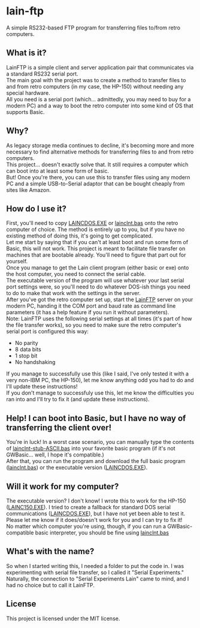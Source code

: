 # lain-ftp
A simple RS232-based FTP program for transferring files to/from retro computers.

## What is it?
LainFTP is a simple client and server application pair that communicates via a standard RS232 serial port.  
The main goal with the project was to create a method to transfer files to and from retro computers (in my case, the HP-150) without needing any special hardware.  
All you need is a serial port (which... admittedly, you may need to buy for a modern PC) and a way to boot the retro computer into some kind of OS that supports Basic.  

## Why?
As legacy storage media continues to decline, it's becoming more and more necessary to find alternative methods for transferring files to and from retro computers.  
This project... doesn't exactly solve that. It still requires a computer which can boot into at least some form of basic.  
But! Once you're there, you can use this to transfer files using any modern PC and a simple USB-to-Serial adaptor that can be bought cheaply from sites like Amazon.  

## How do I use it?
First, you'll need to copy [LAINCDOS.EXE](Release/LAINCDOS.EXE) or [lainclnt.bas](LainClient/lainclnt.bas) onto the retro computer of choice. The method is entirely up to you, but if you have no existing method of doing this, it's going to get complicated.  
Let me start by saying that if you can't at least boot and run some form of Basic, this will not work. This project is meant to facilitate file transfer on machines that are bootable already. You'll need to figure that part out for yourself.  
Once you manage to get the Lain client program (either basic or exe) onto the host computer, you need to connect the serial cable.  
The executable version of the program will use whatever your last serial port settings were, so you'll need to do whatever DOS-ish things you need to do to make that work with the settings in the server.  
After you've got the retro computer set up, start the [LainFTP](Releast/LainFTP.exe) server on your modern PC, handing it the COM port and baud rate as command line parameters (it has a help feature if you run it without parameters).  
Note: LainFTP uses the following serial settings at all times (it's part of how the file transfer works), so you need to make sure the retro computer's serial port is configured this way:  
- No parity
- 8 data bits
- 1 stop bit
- No handshaking

If you manage to successfully use this (like I said, I've only tested it with a very non-IBM PC, the HP-150), let me know anything odd you had to do and I'll update these instructions!  
If you don't manage to successfuly use this, let me know the difficulties you ran into and I'll try to fix it (and update these instructions).  

## Help! I can boot into Basic, but I have no way of transferring the client over!
You're in luck! In a worst case scenario, you can manually type the contents of [lainclnt-stub-ASCII.bas](LainClient/lainclnt-stub-ASCII.bas) into your favorite basic program (if it's not GWBasic... well, I hope it's compatible.)  
After that, you can run the program and download the full basic program ([lainclnt.bas](LainClient/lainclnt.bas)) or the executable version ([LAINCDOS.EXE](Release/LAINCDOS.EXE)).  

## Will it work for my computer?
The executable version? I don't know! I wrote this to work for the HP-150 ([LAINC150.EXE](Release/LAINC150.EXE)). I tried to create a fallback for standard DOS serial communications ([LAINCDOS.EXE](Release/LAINCDOS.EXE)), but I have not yet been able to test it.  
Please let me know if it does/doesn't work for you and I can try to fix it!  
No matter which computer you're using, though, if you can run a GWBasic-compatible basic interpreter, you should be fine using [lainclnt.bas](LainClient/lainclnt.bas)  

## What's with the name?
So when I started writing this, I needed a folder to put the code in. I was experimenting with serial file transfer, so I called it "Serial Experiments." Naturally, the connection to "Serial Experiments Lain" came to mind, and I had no choice but to call it LainFTP.  

## License
This project is licensed under the MIT license.
